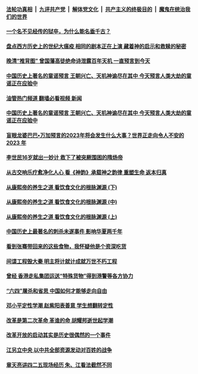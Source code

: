 ####  [法轮功真相](../../../../basic/blob/master/README.md?t=02272012) &nbsp;|&nbsp; [九评共产党](../../../../9ping.md/blob/master/README.md?t=02272012) &nbsp;|&nbsp; [解体党文化](../../../../jtdwh.md/blob/master/README.md?t=02272012)  &nbsp;|&nbsp; [共产主义的终极目的](../../../../gczydzjmd.md/blob/master/README.md?t=02272012) &nbsp;|&nbsp; [魔鬼在统治我们的世界](../../../../mgztzwmdsj.md/blob/master/README.md?t=02272012) 

#### [一个名不见经传的狱卒，为什么能名垂千古？](../pages/soh4/270057.md?t=02272012) 
#### [盘点西方历史上的世纪大瘟疫 相同的剧本正在上演 藏着神的启示和救赎的秘密](../pages/soh4/686523.md?t=02272012) 
#### [晚清“推背图” 曾国藩高徒绝命诗泄露百年天机 一直预言到今天](../pages/soh4/685521.md?t=02272012) 
#### [中国历史上著名的童谣预言 王朝兴亡、天机神谕尽在其中 今天预言人类大劫的童谣正在应验中](../pages/soh4/674412.md?t=02272012) 
#### [油管热门频道 翻墙必看视频 新闻](http://129.146.143.75:81/youtube.html?02272012)
#### [中国历史上著名的童谣预言 王朝兴亡、天机神谕尽在其中 今天预言人类大劫的童谣正在应验中](../pages/soh4/674412.md?t=02272012) 
#### [盲眼龙婆巴巴•万加预言的2023年将会发生什么大事？世界正走向令人不安的 2023 年](../pages/soh4/678240.md?t=02272012) 
#### [李世民16岁就出一妙计 救下了被突厥围困的隋炀帝](../pages/soh4/310445.md?t=02272012) 
#### [从古交响乐疗愈净化人心 看《神韵》承载神之韵律 重塑生命 返本归真](../pages/soh4/632114.md?t=02272012) 
#### [从康熙帝的养生之道 看饮食文化的根脉渊源  (下)](../pages/soh4/359749.md?t=02272012) 
#### [从康熙帝的养生之道 看饮食文化的根脉渊源  (中)](../pages/soh4/359716.md?t=02272012) 
#### [从康熙帝的养生之道 看饮食文化的根脉渊源  (上)](../pages/soh4/359647.md?t=02272012) 
#### [中国历史上最著名的刺杀未遂事件 影响华夏两千年](../pages/soh4/534236.md?t=02272012) 
#### [看到张骞带回来的这些食物，我怀疑他是个资深吃货](../pages/soh4/245069.md?t=02272012) 
#### [间谍工程毁大秦 明主将计就计成就万世不朽工程](../pages/soh4/521828.md?t=02272012) 
#### [曾经 香港走私集团运送“特殊货物”得到港警等各方协力](../pages/soh4/290497.md?t=02272012) 
#### [“六四”屠杀和省思 中国如何才能够走向自由](../pages/soh4/309530.md?t=02272012) 
#### [邓小平定性学潮 赵紫阳表善意 学生想翻转定性](../pages/soh4/309527.md?t=02272012) 
#### [改革是第二次革命 革谁的命 胡耀邦逝世起学潮](../pages/soh4/309524.md?t=02272012) 
#### [改革开放的启动其实是历史很偶然的一个事件](../pages/soh4/309521.md?t=02272012) 
#### [江另立中央 以中共全部资源发动对百姓的战争](../pages/soh4/309542.md?t=02272012) 
#### [章天亮讲四二五现场经历 朱、江看法截然不同](../pages/soh4/309539.md?t=02272012) 
<img src='http://gfw-breaker.win/goodnews/indexes/soh4.md' width='0px' height='0px'/>
